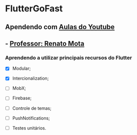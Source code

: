 # FlutterGoFast

## Apendendo com [Aulas do  Youtube](https://www.youtube.com/watch?v=7OzYvgM4nRg&list=PLHAtJbrQ17AWXvqBvV4YJXgrvy898hBcL)
## - [Professor: Renato Mota](https://github.com/RenatoLucasMota)

### Aprendendo a utilizar principais recursos do Flutter 
- [x] Modular;
- [x] Intercionalization;
- [ ] MobX;
- [ ] Firebase;
- [ ] Controle de temas;
- [ ] PushNotifications;
- [ ] Testes unitários.

